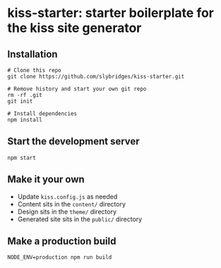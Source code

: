 # kiss-starter: starter boilerplate for the kiss site generator

## Installation

```shell
# Clone this repo
git clone https://github.com/slybridges/kiss-starter.git

# Remove history and start your own git repo
rm -rf .git
git init

# Install dependencies
npm install
```

## Start the development server

```shell
npm start
```

## Make it your own

- Update `kiss.config.js` as needed
- Content sits in the `content/` directory
- Design sits in the `theme/` directory
- Generated site sits in the `public/` directory

## Make a production build

```shell
NODE_ENV=production npm run build
```
